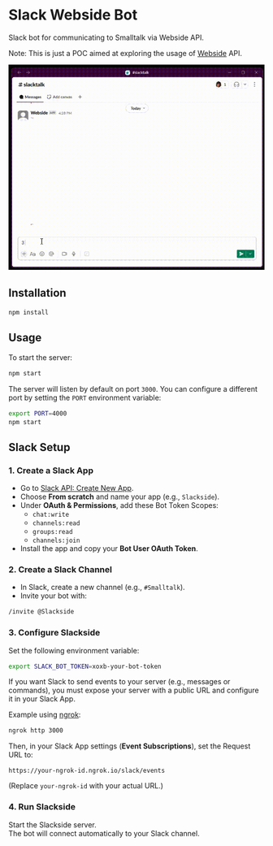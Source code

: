 # Slack Webside Bot

Slack bot for communicating to Smalltalk via Webside API.

Note: This is just a POC aimed at exploring the usage of [Webside](https://github.com/guillermoamaral/Webside) API.

![Slackside Demo](assets/demo.gif)

## Installation

```bash
npm install
```

## Usage

To start the server:

```bash
npm start
```

The server will listen by default on port `3000`. You can configure a different port by setting the `PORT` environment variable:

```bash
export PORT=4000
npm start
```

## Slack Setup

### 1. Create a Slack App

-   Go to [Slack API: Create New App](https://api.slack.com/apps).
-   Choose **From scratch** and name your app (e.g., `Slackside`).
-   Under **OAuth & Permissions**, add these Bot Token Scopes:
    -   `chat:write`
    -   `channels:read`
    -   `groups:read`
    -   `channels:join`
-   Install the app and copy your **Bot User OAuth Token**.

### 2. Create a Slack Channel

-   In Slack, create a new channel (e.g., `#Smalltalk`).
-   Invite your bot with:

```bash
/invite @Slackside
```

### 3. Configure Slackside

Set the following environment variable:

```bash
export SLACK_BOT_TOKEN=xoxb-your-bot-token
```

If you want Slack to send events to your server (e.g., messages or commands), you must expose your server with a public URL and configure it in your Slack App.

Example using [ngrok](https://ngrok.com/):

```bash
ngrok http 3000
```

Then, in your Slack App settings (**Event Subscriptions**), set the Request URL to:

```
https://your-ngrok-id.ngrok.io/slack/events
```

(Replace `your-ngrok-id` with your actual URL.)

### 4. Run Slackside

Start the Slackside server.  
The bot will connect automatically to your Slack channel.
